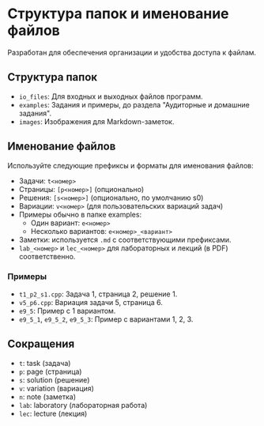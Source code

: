 # Структура папок и именование файлов

Разработан для обеспечения организации и удобства доступа к файлам.

## Структура папок

- `io_files`: Для входных и выходных файлов программ.
- `examples`: Задания и примеры, до раздела "Аудиторные и домашние задания".
- `images`: Изображения для Markdown-заметок.

## Именование файлов

Используйте следующие префиксы и форматы для именования файлов:

- Задачи: `t<номер>`
- Страницы: `[p<номер>]` (опционально)
- Решения: `[s<номер>]` (опционально, по умолчанию s0)
- Вариации: `v<номер>` (для пользовательских вариаций задач)
- Примеры обычно в папке examples:
  - Один вариант: `e<номер>`
  - Несколько вариантов: `e<номер>_<вариант>`
- Заметки: используется `.md` с соответствующими префиксами.
- `lab_<номер>` и `lec_<номер>` для лабораторных и лекций (в PDF) соответственно.

### Примеры

- `t1_p2_s1.cpp`: Задача 1, страница 2, решение 1.
- `v5_p6.cpp`: Вариация задачи 5, страница 6.
- `e9_5`: Пример с 1 вариантом.
- `e9_5_1`, `e9_5_2`, `e9_5_3`: Пример с вариантами 1, 2, 3.

## Сокращения

- `t`: task (задача)
- `p`: page (страница)
- `s`: solution (решение)
- `v`: variation (вариация)
- `n`: note (заметка)
- `lab`: laboratory (лабораторная работа)
- `lec`: lecture (лекция)
